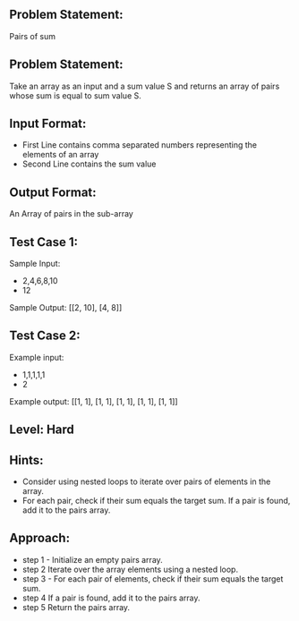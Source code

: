 ## Problem Statement:
Pairs of sum

## Problem Statement:
Take an array as an input and a sum value S
and returns an array of pairs whose sum is 
equal to sum value S.


## Input Format:
- First Line contains comma separated numbers representing the elements of an array
- Second Line contains the sum value


## Output Format:
An Array of pairs in the sub-array

## Test Case 1:
Sample Input:
- 2,4,6,8,10
- 12

Sample Output:
[[2, 10], [4, 8]]

## Test Case 2:
Example input:
- 1,1,1,1,1
- 2

Example output:
[[1, 1], [1, 1], [1, 1], [1, 1], [1, 1]]

## Level: Hard

## Hints:
- Consider using nested loops to iterate 
over pairs of elements in the array.                                                                            
- For each pair, check if their sum 
equals the target sum.
If a pair is found, add it to the pairs 
array.

## Approach:
- step 1 - Initialize an empty pairs array.
- step 2 Iterate over the array elements using a nested loop.
- step 3 - For each pair of elements, check if their sum equals the target sum.
- step 4 If a pair is found, add it to the pairs array.
- step 5 Return the pairs array.

